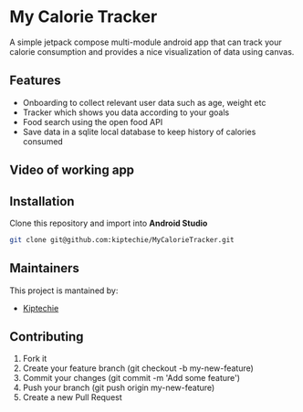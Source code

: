 # My Calorie Tracker
A simple jetpack compose multi-module android app that can track your calorie consumption and provides a nice visualization of data using canvas.

## Features
* Onboarding to collect relevant user data such as age, weight etc
* Tracker which shows you data according to your goals
* Food search using the open food API
* Save data in a sqlite local database to keep history of calories consumed

## Video of working app


## Installation
Clone this repository and import into **Android Studio**
```bash
git clone git@github.com:kiptechie/MyCalorieTracker.git
```

## Maintainers
This project is mantained by:
* [Kiptechie](https://github.com/kiptechie)

## Contributing
1. Fork it
2. Create your feature branch (git checkout -b my-new-feature)
3. Commit your changes (git commit -m 'Add some feature')
4. Push your branch (git push origin my-new-feature)
5. Create a new Pull Request